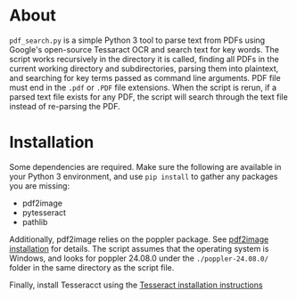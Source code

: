# About

`pdf_search.py` is a simple Python 3 tool to parse text from PDFs using Google's open-source Tessaract OCR and search text for key words. The script works recursively in the directory it is called, finding all PDFs in the current working directory and subdirectories, parsing them into plaintext, and searching for key terms passed as command line arguments. PDF file must end in the `.pdf` or `.PDF` file extensions. When the script is rerun, if a parsed text file exists for any PDF, the script will search through the text file instead of re-parsing the PDF.

# Installation

Some dependencies are required. Make sure the following are available in your Python 3 environment, and use `pip install` to gather any packages you are missing:
- pdf2image
- pytesseract
- pathlib

Additionally, pdf2image relies on the poppler package. See [pdf2image installation](https://pdf2image.readthedocs.io/en/latest/installation.html) for details. The script assumes that the operating system is Windows, and looks for poppler 24.08.0 under the `./poppler-24.08.0/` folder in the same directory as the script file.

Finally, install Tesseracct using the [Tesseract installation instructions](https://tesseract-ocr.github.io/tessdoc/Installation.html)
